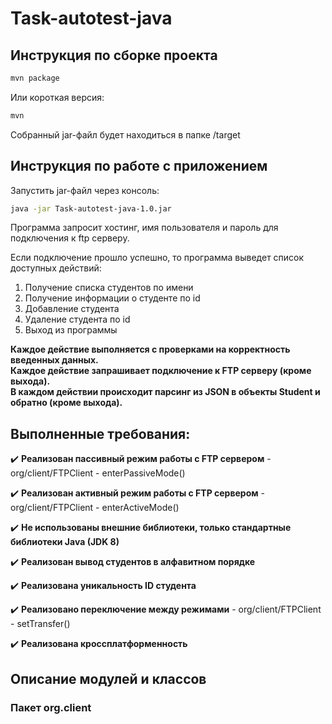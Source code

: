 # Task-autotest-java

## Инструкция по сборке проекта
```bash
mvn package
```
Или короткая версия:  
```bash
mvn
```
Собранный jar-файл будет находиться в папке /target
## Инструкция по работе с приложением
Запустить jar-файл через консоль:
```bash 
java -jar Task-autotest-java-1.0.jar
```
Программа запросит хостинг, имя пользователя и пароль для подключения к ftp серверу.  

Если подключение прошло успешно, то программа выведет список доступных действий:  

1. Получение списка студентов по имени
2. Получение информации о студенте по id 
3. Добавление студента
4. Удаление студента по id
5. Выход из программы
  
**Каждое действие выполняется с проверками на корректность введенных данных.**  
**Каждое действие запрашивает подключение к FTP серверу (кроме выхода).**  
**В каждом действии происходит парсинг из JSON в объекты Student и обратно (кроме выхода).**  

## Выполненные требования:
✔️ **Реализован пассивный режим работы с FTP сервером** - org/client/FTPClient - enterPassiveMode()    

✔️ **Реализован активный  режим работы с FTP сервером** - org/client/FTPClient - enterActiveMode()    

✔️ **Не использованы внешние библиотеки, только стандартные библиотеки Java (JDK 8)**  

✔️ **Реализован вывод студентов в алфавитном порядке**    

✔️ **Реализована уникальность ID студента**      

✔️ **Реализовано переключение между режимами**  - org/client/FTPClient - setTransfer()  

✔️ **Реализована кроссплатформенность**

## Описание модулей и классов
### Пакет org.client


